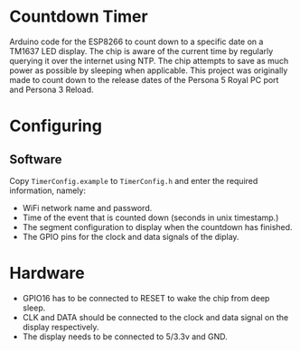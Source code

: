 # Countdown Timer
Arduino code for the ESP8266 to count down to a specific date on a TM1637 LED display.
The chip is aware of the current time by regularly querying it over the internet using NTP.
The chip attempts to save as much power as possible by sleeping when applicable.
This project was originally made to count down to the release dates of the Persona 5 Royal PC port and Persona 3 Reload.

# Configuring
## Software
Copy `TimerConfig.example` to `TimerConfig.h` and enter the required information, namely:
- WiFi network name and password.
- Time of the event that is counted down (seconds in unix timestamp.)
- The segment configuration to display when the countdown has finished.
- The GPIO pins for the clock and data signals of the diplay.

# Hardware
- GPIO16 has to be connected to RESET to wake the chip from deep sleep.
- CLK and DATA should be connected to the clock and data signal on the display respectively.
- The display needs to be connected to 5/3.3v and GND.